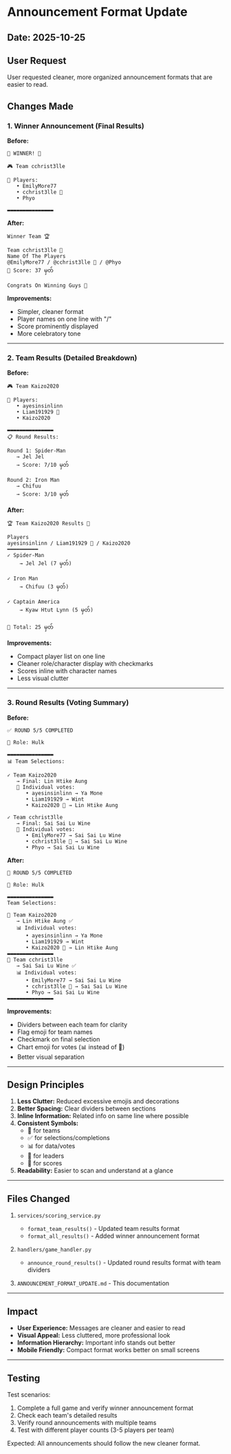 # Announcement Format Update

## Date: 2025-10-25

## User Request
User requested cleaner, more organized announcement formats that are easier to read.

## Changes Made

### 1. Winner Announcement (Final Results)

**Before:**
```
👑 WINNER! 👑

🎮 Team cchrist3lle

👥 Players:
   • EmilyMore77
   • cchrist3lle 👑
   • Phyo

▬▬▬▬▬▬▬▬▬▬▬▬▬▬▬
```

**After:**
```
Winner Team 🏆

Team cchrist3lle 🚩
Name Of The Players
@EmilyMore77 / @cchrist3lle 👑 / @Phyo
💯 Score: 37 မှတ်

Congrats On Winning Guys 👑
```

**Improvements:**
- Simpler, cleaner format
- Player names on one line with "/"
- Score prominently displayed
- More celebratory tone

---

### 2. Team Results (Detailed Breakdown)

**Before:**
```
🎮 Team Kaizo2020

👥 Players:
   • ayesinsinlinn
   • Liam191929 👑
   • Kaizo2020

▬▬▬▬▬▬▬▬▬▬▬▬▬▬▬
📋 Round Results:

Round 1: Spider-Man
   → Jel Jel
   → Score: 7/10 မှတ်

Round 2: Iron Man
   → Chifuu
   → Score: 3/10 မှတ်
```

**After:**
```
🏆 Team Kaizo2020 Results 🎰

Players
ayesinsinlinn / Liam191929 👑 / Kaizo2020
━━━━━━━━━━
✓ Spider-Man
    → Jel Jel (7 မှတ်)

✓ Iron Man
    → Chifuu (3 မှတ်)

✓ Captain America
    → Kyaw Htut Lynn (5 မှတ်)

💯 Total: 25 မှတ်
```

**Improvements:**
- Compact player list on one line
- Cleaner role/character display with checkmarks
- Scores inline with character names
- Less visual clutter

---

### 3. Round Results (Voting Summary)

**Before:**
```
✅ ROUND 5/5 COMPLETED

👑 Role: Hulk

▬▬▬▬▬▬▬▬▬▬▬▬▬▬▬
📊 Team Selections:

✓ Team Kaizo2020
   → Final: Lin Htike Aung
   📝 Individual votes:
      • ayesinsinlinn → Ya Mone
      • Liam191929 → Wint
      • Kaizo2020 👑 → Lin Htike Aung

✓ Team cchrist3lle
   → Final: Sai Sai Lu Wine
   📝 Individual votes:
      • EmilyMore77 → Sai Sai Lu Wine
      • cchrist3lle 👑 → Sai Sai Lu Wine
      • Phyo → Sai Sai Lu Wine
```

**After:**
```
🎯 ROUND 5/5 COMPLETED

🔎 Role: Hulk

▬▬▬▬▬▬▬▬▬▬▬▬▬▬▬
Team Selections:

🚩 Team Kaizo2020
   → Lin Htike Aung ✅
   📊 Individual votes:
      • ayesinsinlinn → Ya Mone
      • Liam191929 → Wint
      • Kaizo2020 👑 → Lin Htike Aung
▬▬▬▬▬▬▬▬▬▬▬▬▬▬▬
🚩 Team cchrist3lle
   → Sai Sai Lu Wine ✅
   📊 Individual votes:
      • EmilyMore77 → Sai Sai Lu Wine
      • cchrist3lle 👑 → Sai Sai Lu Wine
      • Phyo → Sai Sai Lu Wine
▬▬▬▬▬▬▬▬▬▬▬▬▬▬▬
```

**Improvements:**
- Dividers between each team for clarity
- Flag emoji for team names
- Checkmark on final selection
- Chart emoji for votes (📊 instead of 📝)
- Better visual separation

---

## Design Principles

1. **Less Clutter:** Reduced excessive emojis and decorations
2. **Better Spacing:** Clear dividers between sections
3. **Inline Information:** Related info on same line where possible
4. **Consistent Symbols:** 
   - 🚩 for teams
   - ✅ for selections/completions
   - 📊 for data/votes
   - 👑 for leaders
   - 💯 for scores
5. **Readability:** Easier to scan and understand at a glance

---

## Files Changed

1. `services/scoring_service.py`
   - `format_team_results()` - Updated team results format
   - `format_all_results()` - Added winner announcement format

2. `handlers/game_handler.py`
   - `announce_round_results()` - Updated round results format with team dividers

3. `ANNOUNCEMENT_FORMAT_UPDATE.md` - This documentation

---

## Impact

- **User Experience:** Messages are cleaner and easier to read
- **Visual Appeal:** Less cluttered, more professional look
- **Information Hierarchy:** Important info stands out better
- **Mobile Friendly:** Compact format works better on small screens

---

## Testing

Test scenarios:
1. Complete a full game and verify winner announcement format
2. Check each team's detailed results
3. Verify round announcements with multiple teams
4. Test with different player counts (3-5 players per team)

Expected: All announcements should follow the new cleaner format.

